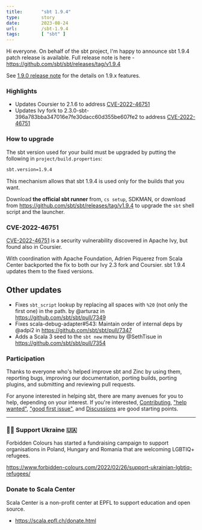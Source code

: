 ```yaml
---
title:       "sbt 1.9.4"
type:        story
date:        2023-08-24
url:         /sbt-1.9.4
tags:        [ "sbt" ]
---
```


Hi everyone. On behalf of the sbt project, I'm happy to announce sbt 1.9.4 patch release is available. Full release note is here - https://github.com/sbt/sbt/releases/tag/v1.9.4

See [1.9.0 release note](/sbt-1.9.0) for the details on 1.9.x features.

### Highlights

- Updates Coursier to 2.1.6 to address [CVE-2022-46751](https://github.com/advisories/GHSA-2jc4-r94c-rp7h)
- Updates Ivy fork to 2.3.0-sbt-396a783bba347016e7fe30dacc60d355be607fe2 to address [CVE-2022-46751](https://github.com/advisories/GHSA-2jc4-r94c-rp7h)

<!--more-->

### How to upgrade

The sbt version used for your build must be upgraded by putting the following in `project/build.properties`:

```bash
sbt.version=1.9.4
```

This mechanism allows that sbt 1.9.4 is used only for the builds that you want.

Download **the official sbt runner** from, `cs setup`, SDKMAN, or download from <https://github.com/sbt/sbt/releases/tag/v1.9.4> to upgrade the `sbt` shell script and the launcher.

### CVE-2022-46751

[CVE-2022-46751](https://github.com/advisories/GHSA-2jc4-r94c-rp7h) is a security vulnerability discovered in Apache Ivy, but found also in Coursier.

With coordination with Apache Foundation, Adrien Piquerez from Scala Center backported the fix to both our Ivy 2.3 fork and Coursier. sbt 1.9.4 updates them to the fixed versions.

## Other updates

* Fixes `sbt_script` lookup by replacing all spaces with `%20` (not only the first one) in the path. by @arturaz in https://github.com/sbt/sbt/pull/7349
* Fixes scala-debug-adapter#543: Maintain order of internal deps by @adpi2 in https://github.com/sbt/sbt/pull/7347
* Adds a Scala 3 seed to the `sbt new` menu by @SethTisue in https://github.com/sbt/sbt/pull/7354

### Participation

Thanks to everyone who's helped improve sbt and Zinc by using them, reporting bugs, improving our documentation, porting builds, porting plugins, and submitting and reviewing pull requests.

For anyone interested in helping sbt, there are many avenues for you to help, depending on your interest. If you're interested, [Contributing](https://github.com/sbt/sbt/blob/develop/CONTRIBUTING.md), ["help wanted"](https://github.com/sbt/sbt/issues?q=is%3Aissue+is%3Aopen+label%3A%22help+wanted%22), ["good first issue"](https://github.com/sbt/sbt/issues?q=is%3Aissue+is%3Aopen+label%3A%22good+first+issue%22), and [Discussions](https://github.com/sbt/sbt/discussions/) are good starting points.

----

### 🏳️‍🌈 Support Ukraine 🇺🇦

Forbidden Colours has started a fundraising campaign to support organisations in Poland, Hungary and Romania that are welcoming LGBTIQ+ refugees.

<https://www.forbidden-colours.com/2022/02/26/support-ukrainian-lgbtiq-refugees/>

### Donate to Scala Center

Scala Center is a non-profit center at EPFL to support education and open source.

- <https://scala.epfl.ch/donate.html>

  [7021]: https://github.com/sbt/sbt/pull/7021
  [6985]: https://github.com/sbt/sbt/pull/6985
  [6992]: https://github.com/sbt/sbt/pull/6992
  [7010]: https://github.com/sbt/sbt/pull/7010
  [7030]: https://github.com/sbt/sbt/pull/7030
  [7053]: https://github.com/sbt/sbt/pull/7053
  [@eed3si9n]: https://github.com/eed3si9n
  [@Nirvikalpa108]: https://github.com/Nirvikalpa108
  [@adpi2]: https://github.com/adpi2
  [@er1c]: https://github.com/er1c
  [@eatkins]: https://github.com/eatkins
  [@dwijnand]: https://github.com/dwijnand
  [@ckipp01]: https://github.com/ckipp01
  [@povder]: https://github.com/povder
  [@easel]: https://github.com/easel
  [@987Nabil]: https://github.com/987Nabil